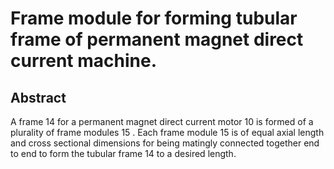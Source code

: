 # Frame module for forming tubular frame of permanent magnet direct current machine.

## Abstract
A frame 14 for a permanent magnet direct current motor 10 is formed of a plurality of frame modules 15 . Each frame module 15 is of equal axial length and cross sectional dimensions for being matingly connected together end to end to form the tubular frame 14 to a desired length.
